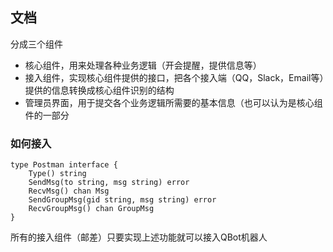 ## 文档

分成三个组件

- 核心组件，用来处理各种业务逻辑（开会提醒，提供信息等）
- 接入组件，实现核心组件提供的接口，把各个接入端（QQ，Slack，Email等）提供的信息转换成核心组件识别的结构
- 管理员界面，用于提交各个业务逻辑所需要的基本信息（也可以认为是核心组件的一部分


### 如何接入

```
type Postman interface {
    Type() string
    SendMsg(to string, msg string) error
    RecvMsg() chan Msg
    SendGroupMsg(gid string, msg string) error
    RecvGroupMsg() chan GroupMsg
}
```

所有的接入组件（邮差）只要实现上述功能就可以接入QBot机器人
